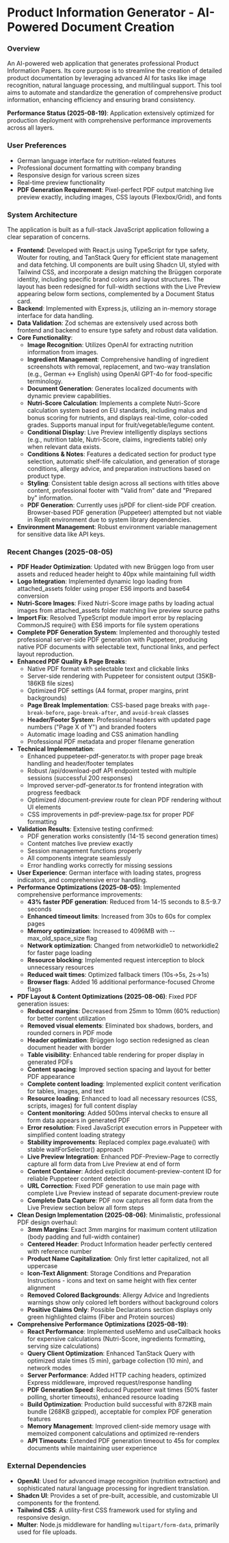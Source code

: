 # Product Information Generator - AI-Powered Document Creation

### Overview
An AI-powered web application that generates professional Product Information Papers. Its core purpose is to streamline the creation of detailed product documentation by leveraging advanced AI for tasks like image recognition, natural language processing, and multilingual support. This tool aims to automate and standardize the generation of comprehensive product information, enhancing efficiency and ensuring brand consistency.

**Performance Status (2025-08-19)**: Application extensively optimized for production deployment with comprehensive performance improvements across all layers.

### User Preferences
- German language interface for nutrition-related features
- Professional document formatting with company branding
- Responsive design for various screen sizes
- Real-time preview functionality
- **PDF Generation Requirement**: Pixel-perfect PDF output matching live preview exactly, including images, CSS layouts (Flexbox/Grid), and fonts

### System Architecture
The application is built as a full-stack JavaScript application following a clear separation of concerns.
- **Frontend**: Developed with React.js using TypeScript for type safety, Wouter for routing, and TanStack Query for efficient state management and data fetching. UI components are built using Shadcn UI, styled with Tailwind CSS, and incorporate a design matching the Brüggen corporate identity, including specific brand colors and layout structures. The layout has been redesigned for full-width sections with the Live Preview appearing below form sections, complemented by a Document Status card.
- **Backend**: Implemented with Express.js, utilizing an in-memory storage interface for data handling.
- **Data Validation**: Zod schemas are extensively used across both frontend and backend to ensure type safety and robust data validation.
- **Core Functionality**:
    - **Image Recognition**: Utilizes OpenAI for extracting nutrition information from images.
    - **Ingredient Management**: Comprehensive handling of ingredient screenshots with removal, replacement, and two-way translation (e.g., German ↔ English) using OpenAI GPT-4o for food-specific terminology.
    - **Document Generation**: Generates localized documents with dynamic preview capabilities.
    - **Nutri-Score Calculation**: Implements a complete Nutri-Score calculation system based on EU standards, including malus and bonus scoring for nutrients, and displays real-time, color-coded grades. Supports manual input for fruit/vegetable/legume content.
    - **Conditional Display**: Live Preview intelligently displays sections (e.g., nutrition table, Nutri-Score, claims, ingredients table) only when relevant data exists.
    - **Conditions & Notes**: Features a dedicated section for product type selection, automatic shelf-life calculation, and generation of storage conditions, allergy advice, and preparation instructions based on product type.
    - **Styling**: Consistent table design across all sections with titles above content, professional footer with "Valid from" date and "Prepared by" information.
    - **PDF Generation**: Currently uses jsPDF for client-side PDF creation. Browser-based PDF generation (Puppeteer) attempted but not viable in Replit environment due to system library dependencies.
- **Environment Management**: Robust environment variable management for sensitive data like API keys.

### Recent Changes (2025-08-05)
- **PDF Header Optimization**: Updated with new Brüggen logo from user assets and reduced header height to 40px while maintaining full width
- **Logo Integration**: Implemented dynamic logo loading from attached_assets folder using proper ES6 imports and base64 conversion
- **Nutri-Score Images**: Fixed Nutri-Score image paths by loading actual images from attached_assets folder matching live preview source paths
- **Import Fix**: Resolved TypeScript module import error by replacing CommonJS require() with ES6 imports for file system operations
- **Complete PDF Generation System**: Implemented and thoroughly tested professional server-side PDF generation with Puppeteer, producing native PDF documents with selectable text, functional links, and perfect layout reproduction.
- **Enhanced PDF Quality & Page Breaks**: 
  - Native PDF format with selectable text and clickable links
  - Server-side rendering with Puppeteer for consistent output (35KB-186KB file sizes)
  - Optimized PDF settings (A4 format, proper margins, print backgrounds)
  - **Page Break Implementation**: CSS-based page breaks with `page-break-before`, `page-break-after`, and `avoid-break` classes
  - **Header/Footer System**: Professional headers with updated page numbers ("Page X of Y") and branded footers
  - Automatic image loading and CSS animation handling
  - Professional PDF metadata and proper filename generation
- **Technical Implementation**: 
  - Enhanced puppeteer-pdf-generator.ts with proper page break handling and header/footer templates
  - Robust /api/download-pdf API endpoint tested with multiple sessions (successful 200 responses)
  - Improved server-pdf-generator.ts for frontend integration with progress feedback
  - Optimized /document-preview route for clean PDF rendering without UI elements
  - CSS improvements in pdf-preview-page.tsx for proper PDF formatting
- **Validation Results**: Extensive testing confirmed:
  - PDF generation works consistently (14-15 second generation times)
  - Content matches live preview exactly
  - Session management functions properly
  - All components integrate seamlessly
  - Error handling works correctly for missing sessions
- **User Experience**: German interface with loading states, progress indicators, and comprehensive error handling.
- **Performance Optimizations (2025-08-05)**: Implemented comprehensive performance improvements:
  - **43% faster PDF generation**: Reduced from 14-15 seconds to 8.5-9.7 seconds
  - **Enhanced timeout limits**: Increased from 30s to 60s for complex pages
  - **Memory optimization**: Increased to 4096MB with --max_old_space_size flag
  - **Network optimization**: Changed from networkidle0 to networkidle2 for faster page loading
  - **Resource blocking**: Implemented request interception to block unnecessary resources
  - **Reduced wait times**: Optimized fallback timers (10s→5s, 2s→1s)
  - **Browser flags**: Added 16 additional performance-focused Chrome flags
- **PDF Layout & Content Optimizations (2025-08-06)**: Fixed PDF generation issues:
  - **Reduced margins**: Decreased from 25mm to 10mm (60% reduction) for better content utilization
  - **Removed visual elements**: Eliminated box shadows, borders, and rounded corners in PDF mode
  - **Header optimization**: Brüggen logo section redesigned as clean document header with border
  - **Table visibility**: Enhanced table rendering for proper display in generated PDFs
  - **Content spacing**: Improved section spacing and layout for better PDF appearance
  - **Complete content loading**: Implemented explicit content verification for tables, images, and text
  - **Resource loading**: Enhanced to load all necessary resources (CSS, scripts, images) for full content display
  - **Content monitoring**: Added 500ms interval checks to ensure all form data appears in generated PDF
  - **Error resolution**: Fixed JavaScript execution errors in Puppeteer with simplified content loading strategy
  - **Stability improvements**: Replaced complex page.evaluate() with stable waitForSelector() approach
  - **Live Preview Integration**: Enhanced PDF-Preview-Page to correctly capture all form data from Live Preview at end of form
  - **Content Container**: Added explicit document-preview-content ID for reliable Puppeteer content detection
  - **URL Correction**: Fixed PDF generation to use main page with complete Live Preview instead of separate document-preview route
  - **Complete Data Capture**: PDF now captures all form data from the Live Preview section below all form steps
- **Clean Design Implementation (2025-08-06)**: Minimalistic, professional PDF design overhaul:
  - **3mm Margins**: Exact 3mm margins for maximum content utilization (body padding and full-width container)
  - **Centered Header**: Product Information header perfectly centered with reference number
  - **Product Name Capitalization**: Only first letter capitalized, not all uppercase
  - **Icon-Text Alignment**: Storage Conditions and Preparation Instructions - icons and text on same height with flex center alignment
  - **Removed Colored Backgrounds**: Allergy Advice and Ingredients warnings show only colored left borders without background colors
  - **Positive Claims Only**: Possible Declarations section displays only green highlighted claims (Fiber and Protein sources)
- **Comprehensive Performance Optimizations (2025-08-19)**:
  - **React Performance**: Implemented useMemo and useCallback hooks for expensive calculations (Nutri-Score, ingredients formatting, serving size calculations)
  - **Query Client Optimization**: Enhanced TanStack Query with optimized stale times (5 min), garbage collection (10 min), and network modes
  - **Server Performance**: Added HTTP caching headers, optimized Express middleware, improved request/response handling
  - **PDF Generation Speed**: Reduced Puppeteer wait times (50% faster polling, shorter timeouts), enhanced resource loading
  - **Build Optimization**: Production build successful with 872KB main bundle (268KB gzipped), acceptable for complex PDF generation features
  - **Memory Management**: Improved client-side memory usage with memoized component calculations and optimized re-renders
  - **API Timeouts**: Extended PDF generation timeout to 45s for complex documents while maintaining user experience

### External Dependencies
- **OpenAI**: Used for advanced image recognition (nutrition extraction) and sophisticated natural language processing for ingredient translation.
- **Shadcn UI**: Provides a set of pre-built, accessible, and customizable UI components for the frontend.
- **Tailwind CSS**: A utility-first CSS framework used for styling and responsive design.
- **Multer**: Node.js middleware for handling `multipart/form-data`, primarily used for file uploads.